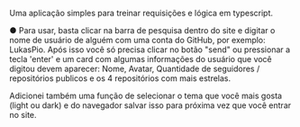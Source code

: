 Uma aplicação simples para treinar requisições e lógica em typescript.

● Para usar, basta clicar na barra de pesquisa dentro do site e digitar o nome de usuário de alguém com uma conta do GitHub, por exemplo: LukasPio.
Após isso você só precisa clicar no botão "send" ou pressionar a tecla 'enter' e um card com algumas informações do usuário que você digitou devem aparecer: Nome, Avatar, Quantidade de seguidores / repositórios publicos e os 4 repositórios com mais estrelas.

Adicionei também uma função de selecionar o tema que você mais gosta (light ou dark) e do navegador salvar isso para próxima vez que você entrar no site.
